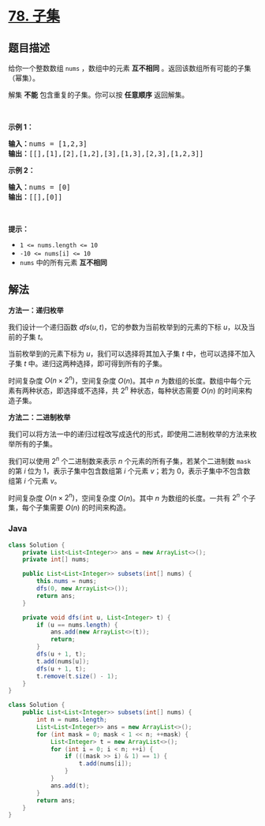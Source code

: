 # [78. 子集](https://leetcode.cn/problems/subsets)

## 题目描述

<p>给你一个整数数组 <code>nums</code> ，数组中的元素 <strong>互不相同</strong> 。返回该数组所有可能的子集（幂集）。</p>

<p>解集 <strong>不能</strong> 包含重复的子集。你可以按 <strong>任意顺序</strong> 返回解集。</p>

<p> </p>

<p><strong>示例 1：</strong></p>

<pre>
<strong>输入：</strong>nums = [1,2,3]
<strong>输出：</strong>[[],[1],[2],[1,2],[3],[1,3],[2,3],[1,2,3]]
</pre>

<p><strong>示例 2：</strong></p>

<pre>
<strong>输入：</strong>nums = [0]
<strong>输出：</strong>[[],[0]]
</pre>

<p> </p>

<p><strong>提示：</strong></p>

<ul>
	<li><code>1 <= nums.length <= 10</code></li>
	<li><code>-10 <= nums[i] <= 10</code></li>
	<li><code>nums</code> 中的所有元素 <strong>互不相同</strong></li>
</ul>

## 解法

**方法一：递归枚举**

我们设计一个递归函数 $dfs(u, t)$，它的参数为当前枚举到的元素的下标 $u$，以及当前的子集 $t$。

当前枚举到的元素下标为 $u$，我们可以选择将其加入子集 $t$ 中，也可以选择不加入子集 $t$ 中。递归这两种选择，即可得到所有的子集。

时间复杂度 $O(n\times 2^n)$，空间复杂度 $O(n)$。其中 $n$ 为数组的长度。数组中每个元素有两种状态，即选择或不选择，共 $2^n$ 种状态，每种状态需要 $O(n)$ 的时间来构造子集。

**方法二：二进制枚举**

我们可以将方法一中的递归过程改写成迭代的形式，即使用二进制枚举的方法来枚举所有的子集。

我们可以使用 $2^n$ 个二进制数来表示 $n$ 个元素的所有子集，若某个二进制数 `mask` 的第 $i$ 位为 $1$，表示子集中包含数组第 $i$ 个元素 $v$；若为 $0$，表示子集中不包含数组第 $i$ 个元素 $v$。

时间复杂度 $O(n\times 2^n)$，空间复杂度 $O(n)$。其中 $n$ 为数组的长度。一共有 $2^n$ 个子集，每个子集需要 $O(n)$ 的时间来构造。

### **Java**

```java
class Solution {
    private List<List<Integer>> ans = new ArrayList<>();
    private int[] nums;

    public List<List<Integer>> subsets(int[] nums) {
        this.nums = nums;
        dfs(0, new ArrayList<>());
        return ans;
    }

    private void dfs(int u, List<Integer> t) {
        if (u == nums.length) {
            ans.add(new ArrayList<>(t));
            return;
        }
        dfs(u + 1, t);
        t.add(nums[u]);
        dfs(u + 1, t);
        t.remove(t.size() - 1);
    }
}
```

```java
class Solution {
    public List<List<Integer>> subsets(int[] nums) {
        int n = nums.length;
        List<List<Integer>> ans = new ArrayList<>();
        for (int mask = 0; mask < 1 << n; ++mask) {
            List<Integer> t = new ArrayList<>();
            for (int i = 0; i < n; ++i) {
                if (((mask >> i) & 1) == 1) {
                    t.add(nums[i]);
                }
            }
            ans.add(t);
        }
        return ans;
    }
}
```
